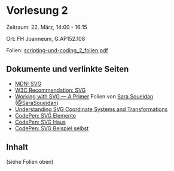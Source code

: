 Vorlesung 2
===========

Zeitraum: 22. März, 14:00 - 16:15

Ort: FH Joanneum, G.AP152.108

Folien: [scripting-und-coding_2_folien.pdf](scripting-und-coding_2_folien.pdf)


Dokumente und verlinkte Seiten
------------------------------

 - [MDN: SVG](https://developer.mozilla.org/kab/docs/Web/SVG)
 - [W3C Recommendation: SVG](https://www.w3.org/TR/SVG11/)
 - [Working with SVG — A Primer](https://slides.com/sarasoueidan/working-with-svg-a-primer#/) Folien von [Sara Soueidan](https://www.sarasoueidan.com/) ([@SaraSoueidan](https://twitter.com/sarasoueidan))
 - [Understanding SVG Coordinate Systems and Transformations](https://www.sarasoueidan.com/blog/svg-coordinate-systems/)
 - [CodePen: SVG Elemente](https://codepen.io/PeterTheOne/pen/QmvBbo)
 - [CodePen: SVG Haus](https://codepen.io/PeterTheOne/pen/LdyBzz)
 - [CodePen: SVG Beispiel selbst](https://codepen.io/PeterTheOne/pen/XERBzj)
 

Inhalt
------

(siehe Folien oben)

